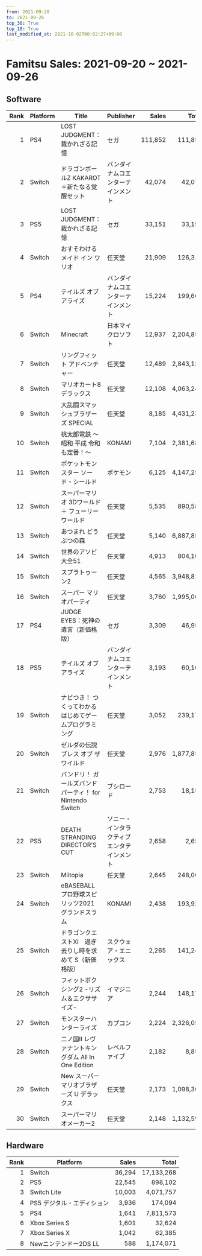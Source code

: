 ```yaml
---
from: 2021-09-20
to: 2021-09-26
top_30: True
top_10: True
last_modified_at: 2021-10-02T00:02:27+09:00
---
```

# Famitsu Sales: 2021-09-20 ~ 2021-09-26
## Software
| Rank | Platform | Title | Publisher | Sales | Total | Rate | New |
| -: | -- | -- | -- | -: | -: | -: | -- |
| 1 | PS4 | LOST JUDGMENT：裁かれざる記憶 | セガ | 111,852 | 111,852 | 40% | **New** |
| 2 | Switch | ドラゴンボールZ KAKAROT＋新たなる覚醒セット | バンダイナムコエンターテインメント | 42,074 | 42,074 | 40% | **New** |
| 3 | PS5 | LOST JUDGMENT：裁かれざる記憶 | セガ | 33,151 | 33,151 | 60% | **New** |
| 4 | Switch | おすそわける メイド イン ワリオ | 任天堂 | 21,909 | 126,317 | 40% |  |
| 5 | PS4 | テイルズ オブ アライズ | バンダイナムコエンターテインメント | 15,224 | 199,668 | 20% |  |
| 6 | Switch | Minecraft | 日本マイクロソフト | 12,937 | 2,204,855 | 20% |  |
| 7 | Switch | リングフィット アドベンチャー | 任天堂 | 12,489 | 2,843,132 | 20% |  |
| 8 | Switch | マリオカート8 デラックス | 任天堂 | 12,108 | 4,063,247 | 20% |  |
| 9 | Switch | 大乱闘スマッシュブラザーズ SPECIAL | 任天堂 | 8,185 | 4,431,232 | 20% |  |
| 10 | Switch | 桃太郎電鉄 〜昭和 平成 令和も定番！〜 | KONAMI | 7,104 | 2,381,682 | 20% |  |
| 11 | Switch | ポケットモンスター ソード・シールド | ポケモン | 6,125 | 4,147,257 | 20% |  |
| 12 | Switch | スーパーマリオ 3Dワールド ＋ フューリーワールド | 任天堂 | 5,535 | 890,581 | 20% |  |
| 13 | Switch | あつまれ どうぶつの森 | 任天堂 | 5,140 | 6,887,858 | 20% |  |
| 14 | Switch | 世界のアソビ大全51 | 任天堂 | 4,913 | 804,102 | 20% |  |
| 15 | Switch | スプラトゥーン2 | 任天堂 | 4,565 | 3,948,813 | 20% |  |
| 16 | Switch | スーパー マリオパーティ | 任天堂 | 3,760 | 1,995,001 | 20% |  |
| 17 | PS4 | JUDGE EYES：死神の遺言（新価格版） | セガ | 3,309 | 46,959 | 20% |  |
| 18 | PS5 | テイルズ オブ アライズ | バンダイナムコエンターテインメント | 3,193 | 60,106 | 20% |  |
| 19 | Switch | ナビつき！ つくってわかる はじめてゲームプログラミング | 任天堂 | 3,052 | 239,178 | 20% |  |
| 20 | Switch | ゼルダの伝説 ブレス オブ ザ ワイルド | 任天堂 | 2,976 | 1,877,859 | 20% |  |
| 21 | Switch | バンドリ！ ガールズバンドパーティ！ for Nintendo Switch | ブシロード | 2,753 | 18,151 | 40% |  |
| 22 | PS5 | DEATH STRANDING DIRECTOR'S CUT | ソニー・インタラクティブエンタテインメント | 2,658 | 2,658 | 80% | **New** |
| 23 | Switch | Miitopia | 任天堂 | 2,645 | 248,003 | 20% |  |
| 24 | Switch | eBASEBALL プロ野球スピリッツ2021 グランドスラム | KONAMI | 2,438 | 193,921 | 20% |  |
| 25 | Switch | ドラゴンクエストXI　過ぎ去りし時を求めて S（新価格版） | スクウェア・エニックス | 2,265 | 141,246 | 20% |  |
| 26 | Switch | フィットボクシング2 -リズム＆エクササイズ- | イマジニア | 2,244 | 148,170 | 20% |  |
| 27 | Switch | モンスターハンターライズ | カプコン | 2,224 | 2,326,057 | 20% |  |
| 28 | Switch | 二ノ国II レヴァナントキングダム All In One Edition | レベルファイブ | 2,182 | 8,855 | 40% |  |
| 29 | Switch | New スーパーマリオブラザーズ U デラックス | 任天堂 | 2,173 | 1,098,303 | 20% |  |
| 30 | Switch | スーパーマリオメーカー2 | 任天堂 | 2,148 | 1,132,596 | 20% |  |

## Hardware
| Rank | Platform | Sales | Total |
| -: | -- | -: | -: |
| 1 | Switch | 36,294 | 17,133,268 |
| 2 | PS5 | 22,545 | 898,102 |
| 3 | Switch Lite | 10,003 | 4,071,757 |
| 4 | PS5 デジタル・エディション | 3,936 | 174,094 |
| 5 | PS4 | 1,641 | 7,811,573 |
| 6 | Xbox Series S | 1,601 | 32,624 |
| 7 | Xbox Series X | 1,042 | 62,385 |
| 8 | Newニンテンドー2DS LL | 588 | 1,174,071 |